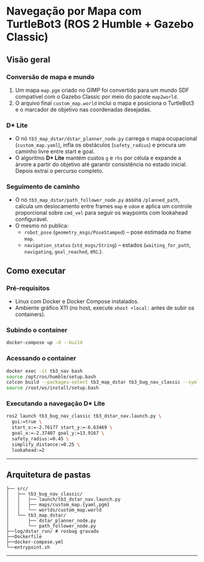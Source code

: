 # Navegação por Mapa com TurtleBot3 (ROS 2 Humble + Gazebo Classic)

## Visão geral

### Conversão de mapa e mundo
1. Um mapa `map.pgm` criado no GIMP foi convertido para um mundo SDF compatível com o Gazebo Classic por meio do pacote `map2world`.
2. O arquivo final `custom_map.world` inclui o mapa e posiciona o TurtleBot3 e o marcador de objetivo nas coordenadas desejadas.

### D\* Lite
- O nó `tb3_map_dstar/dstar_planner_node.py` carrega o mapa ocupacional (`custom_map.yaml`), infla os obstáculos (`safety_radius`) e procura um caminho livre entre start e goal.
- O algoritmo **D\* Lite** mantém custos `g` e `rhs` por célula e expande a árvore a partir do objetivo até garantir consistência no estado inicial. Depois extrai o percurso completo.

### Seguimento de caminho
- O nó `tb3_map_dstar/path_follower_node.py` assina `/planned_path`, calcula um deslocamento entre frames `map` e `odom` e aplica um controle proporcional sobre `cmd_vel` para seguir os waypoints com lookahead configurável.
- O mesmo nó publica:
  - `robot_pose` (`geometry_msgs/PoseStamped`) – pose estimada no frame `map`.
  - `navigation_status` (`std_msgs/String`) – estados (`waiting_for_path`, `navigating`, `goal_reached`, etc.).

## Como executar

### Pré-requisitos
- Linux com Docker e Docker Compose instalados.
- Ambiente gráfico X11 (no host, execute `xhost +local:` antes de subir os containers).

### Subindo o container
```bash
docker-compose up -d --build
```

### Acessando o container
```bash
docker exec -it tb3_nav bash
source /opt/ros/humble/setup.bash
colcon build --packages-select tb3_map_dstar tb3_bug_nav_classic --symlink-install
source /root/ws/install/setup.bash
```

### Executando a navegação D\* Lite
```bash
ros2 launch tb3_bug_nav_classic tb3_dstar_nav.launch.py \
  gui:=true \
  start_x:=-2.76177 start_y:=-6.63469 \
  goal_x:=-2.37407 goal_y:=13.9167 \
  safety_radius:=0.45 \
  simplify_distance:=0.25 \
  lookahead:=2
```

---

## Arquitetura de pastas

```
├── src/
│   ├── tb3_bug_nav_classic/
│   │   ├── launch/tb3_dstar_nav.launch.py
│   │   ├── maps/custom_map.{yaml,pgm}
│   │   └── worlds/custom_map.world
│   └── tb3_map_dstar/
│       ├── dstar_planner_node.py
│       └── path_follower_node.py
├──log/dstar_run/ # rosbag gravado
├──Dockerfile
├──docker-compose.yml
└──entrypoint.sh
```

---
